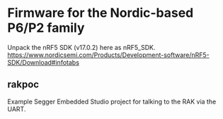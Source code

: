 # Firmware for the Nordic-based P6/P2 family

Unpack the nRF5 SDK (v17.0.2) here as nRF5_SDK.
https://www.nordicsemi.com/Products/Development-software/nRF5-SDK/Download#infotabs

## rakpoc
Example Segger Embedded Studio project for talking to the RAK via the UART.
